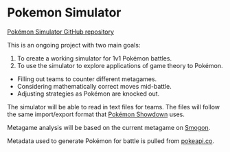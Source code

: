# Pokemon Simulator

[Pokémon Simulator GitHub repository](https://github.com/JacobGinsparg/Pokemon_Simulator)

This is an ongoing project with two main goals:
1. To create a working simulator for 1v1 Pokémon battles.
2. To use the simulator to explore applications of game theory to Pokémon.
  * Filling out teams to counter different metagames.
  * Considering mathematically correct moves mid-battle.
  * Adjusting strategies as Pokémon are knocked out.

The simulator will be able to read in text files for teams. The files will follow the same import/export format that [Pokémon Showdown](http://pokemonshowdown.com/) uses.

Metagame analysis will be based on the current metagame on [Smogon](http://www.smogon.com/).

Metadata used to generate Pokémon for battle is pulled from [pokeapi.co](http://pokeapi.co/).
